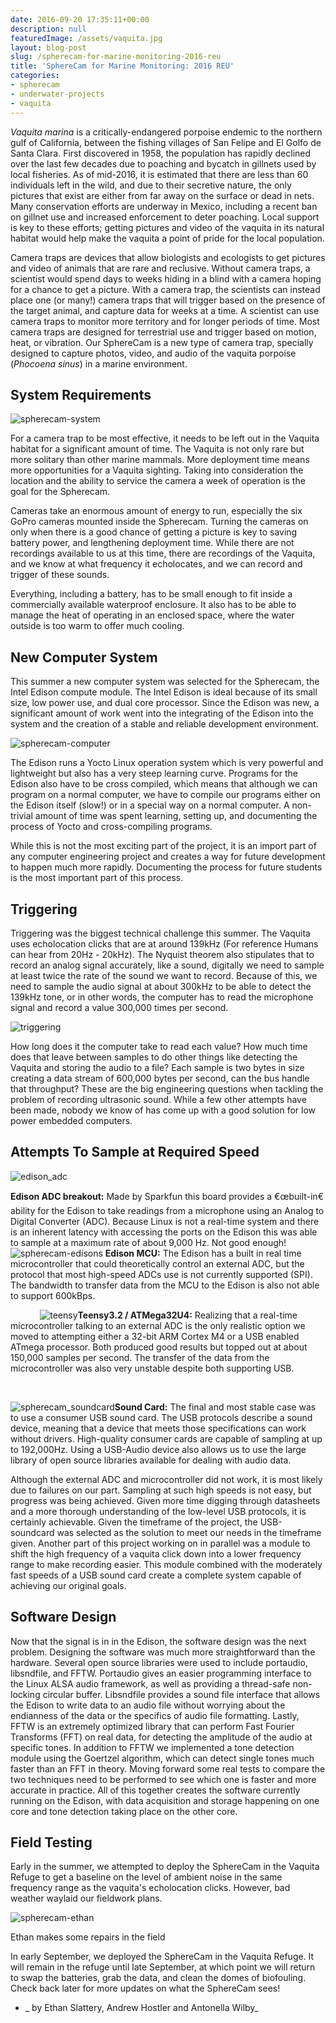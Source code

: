 ```yaml
---
date: 2016-09-20 17:35:11+00:00
description: null
featuredImage: /assets/vaquita.jpg
layout: blog-post
slug: /spherecam-for-marine-monitoring-2016-reu
title: 'SphereCam for Marine Monitoring: 2016 REU'
categories:
- spherecam
- underwater-projects
- vaquita
---
```


_Vaquita marina_ is a critically-endangered porpoise endemic to the northern gulf of California, between the fishing villages of San Felipe and El Golfo de Santa Clara. First discovered in 1958, the population has rapidly declined over the last few decades due to poaching and bycatch in gillnets used by local fisheries. As of mid-2016, it is estimated that there are less than 60 individuals left in the wild, and due to their secretive nature, the only pictures that exist are either from far away on the surface or dead in nets. Many conservation efforts are underway in Mexico, including a recent ban on gillnet use and increased enforcement to deter poaching. Local support is key to these efforts; getting pictures and video of the vaquita in its natural habitat would help make the vaquita a point of pride for the local population.

Camera traps are devices that allow biologists and ecologists to get pictures and video of animals that are rare and reclusive. Without camera traps, a scientist would spend days to weeks hiding in a blind with a camera hoping for a chance to get a picture. With a camera trap, the scientists can instead place one (or many!) camera traps that will trigger based on the presence of the target animal, and capture data for weeks at a time. A scientist can use camera traps to monitor more territory and for longer periods of time. Most camera traps are designed for terrestrial use and trigger based on motion, heat, or vibration. Our SphereCam is a new type of camera trap, specially designed to capture photos, video, and audio of the vaquita porpoise (_Phocoena sinus_) in a marine environment. 




## System Requirements



![spherecam-system](/assets/2016-09-20-spherecam-for-marine-monitoring-2016-reu_spherecam-system-1024x842.jpg)

For a camera trap to be most effective, it needs to be left out in the Vaquita habitat for a significant amount of time. The Vaquita is not only rare but more solitary than other marine mammals. More deployment time means more opportunities for a Vaquita sighting. Taking into consideration the location and the ability to service the camera a week of operation is the goal for the Spherecam. 

Cameras take an enormous amount of energy to run, especially the six GoPro cameras mounted inside the Spherecam. Turning the cameras on only when there is a good chance of getting a picture is key to saving battery power, and lengthening deployment time. While there are not recordings available to us at this time, there are recordings of the Vaquita, and we know at what frequency it echolocates, and we can record and trigger of these sounds.

Everything, including a battery, has to be small enough to fit inside a commercially available waterproof enclosure. It also has to be able to manage the heat of operating in an enclosed space, where the water outside is too warm to offer much cooling.



## New Computer System



This summer a new computer system was selected for the Spherecam, the Intel Edison compute module. The Intel Edison is ideal because of its small size, low power use, and dual core processor. Since the Edison was new, a significant amount of work went into the integrating of the Edison into the system and the creation of a stable and reliable development environment. 

![spherecam-computer](/assets/2016-09-20-spherecam-for-marine-monitoring-2016-reu_spherecam-computer-1.jpg)

The Edison runs a Yocto Linux operation system which is very powerful and lightweight but also has a very steep learning curve. Programs for the Edison also have to be cross compiled, which means that although we can program on a normal computer, we have to compile our programs either on the Edison itself (slow!) or in a special way on a normal computer. A non-trivial amount of time was spent learning, setting up, and documenting the process of Yocto and cross-compiling programs. 

While this is not the most exciting part of the project, it is an import part of any computer engineering project and creates a way for future development to happen much more rapidly. Documenting the process for future students is the most important part of this process.



## Triggering



Triggering was the biggest technical challenge this summer. The Vaquita uses echolocation clicks that are at around 139kHz (For reference Humans can hear from 20Hz - 20kHz). The Nyquist theorem also stipulates that to record an analog signal accurately, like a sound, digitally we need to sample at least twice the rate of the sound we want to record. Because of this, we need to sample the audio signal at about 300kHz to be able to detect the 139kHz tone, or in other words, the computer has to read the microphone signal and record a value 300,000 times per second. 

![triggering](/assets/2016-09-20-spherecam-for-marine-monitoring-2016-reu_triggering-300x229.png)

How long does it the computer take to read each value? How much time does that leave between samples to do other things like detecting the Vaquita and storing the audio to a file? Each sample is two bytes in size creating a data stream of 600,000 bytes per second, can the bus handle that throughput? These are the big engineering questions when tackling the problem of recording ultrasonic sound. While a few other attempts have been made, nobody we know of has come up with a good solution for low power embedded computers.




## Attempts To Sample at Required Speed



![edison_adc](/assets/2016-09-20-spherecam-for-marine-monitoring-2016-reu_edison_adc-300x300.jpg)

**Edison ADC breakout:** Made by Sparkfun this board provides a €œbuilt-in€ ability for the Edison to take readings from a microphone using an Analog to Digital Converter (ADC). Because Linux is not a real-time system and there is an inherent latency with accessing the ports on the Edison this was able to sample at a maximum rate of about 9,000 Hz. Not good enough!
   
   
![spherecam-edisons](/assets/2016-09-20-spherecam-for-marine-monitoring-2016-reu_spherecam-edisons-286x300.jpg)
**Edison MCU:** The Edison has a built in real time microcontroller that could theoretically control an external ADC, but the protocol that most high-speed ADCs use is not currently supported (SPI). The bandwidth to transfer data from the MCU to the Edison is also not able to support 600kBps.

   
   
   
![teensy](/assets/2016-09-20-spherecam-for-marine-monitoring-2016-reu_teensy-300x300.jpg)**Teensy3.2 / ATMega32U4:** Realizing that a real-time microcontroller talking to an external ADC is the only realistic option we moved to attempting either a 32-bit ARM Cortex M4 or a USB enabled ATmega processor. Both produced good results but topped out at about 150,000 samples per second. The transfer of the data from the microcontroller was also very unstable despite both supporting USB.
   

   

![spherecam_soundcard](/assets/2016-09-20-spherecam-for-marine-monitoring-2016-reu_spherecam_soundcard-298x300.png)**Sound Card:** The final and most stable case was to use a consumer USB sound card. The USB protocols describe a sound device, meaning that a device that meets those specifications can work without drivers. High-quality consumer cards are capable of sampling at up to 192,000Hz. Using a USB-Audio device also allows us to use the large library of open source libraries available for dealing with audio data.



Although the external ADC and microcontroller did not work, it is most likely due to failures on our part. Sampling at such high speeds is not easy, but progress was being achieved. Given more time digging through datasheets and a more thorough understanding of the low-level USB protocols, it is certainly achievable. Given the timeframe of the project, the USB-soundcard was selected as the solution to meet our needs in the timeframe given. Another part of this project working on in parallel was a module to shift the high frequency of a vaquita click down into a lower frequency range to make recording easier. This module combined with the moderately fast speeds of a USB sound card create a complete system capable of achieving our original goals.



## Software Design



Now that the signal is in in the Edison, the software design was the next problem. Designing the software was much more straightforward than the hardware. Several open source libraries were used to include portaudio, libsndfile, and FFTW. Portaudio gives an easier programming interface to the Linux ALSA audio framework, as well as providing a thread-safe non-locking circular buffer. Libsndfile provides a sound file interface that allows the Edison to write data to an audio file without worrying about the endianness of the data or the specifics of audio file formatting. Lastly, FFTW is an extremely optimized library that can perform Fast Fourier Transforms (FFT) on real data, for detecting the amplitude of the audio at specific tones. In addition to FFTW we implemented a tone detection module using the Goertzel algorithm, which can detect single tones much faster than an FFT in theory. Moving forward some real tests to compare the two techniques need to be performed to see which one is faster and more accurate in practice. All of this together creates the software currently running on the Edison, with data acquisition and storage happening on one core and tone detection taking place on the other core.




## Field Testing



Early in the summer, we attempted to deploy the SphereCam in the Vaquita Refuge to get a baseline on the level of ambient noise in the same frequency range as the vaquita's echolocation clicks. However, bad weather waylaid our fieldwork plans.

![spherecam-ethan](/assets/2016-09-20-spherecam-for-marine-monitoring-2016-reu_spherecam-ethan.jpg)


Ethan makes some repairs in the field



In early September, we deployed the SphereCam in the Vaquita Refuge. It will remain in the refuge until late September, at which point we will return to swap the batteries, grab the data, and clean the domes of biofouling. Check back later for more updates on what the SphereCam sees!

- _ by Ethan Slattery, Andrew Hostler and Antonella Wilby_
